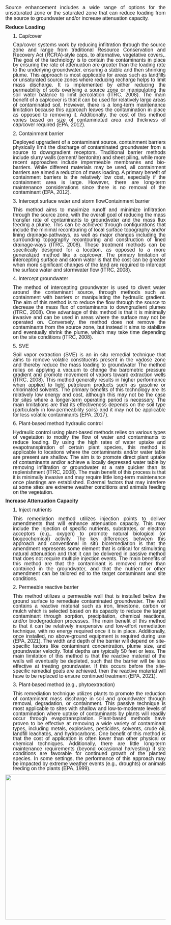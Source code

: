 <div class="col-md-8" style = "text-align: justify;"> 
<p style='margin-top:0in;margin-right:0in;margin-bottom:8.0pt;margin-left:0in;line-height:107%;font-size:16px;font-family:"Arial",sans-serif;'>
Source enhancement includes a wide range of options for the unsaturated zone or the saturated zone that can reduce loading from the source to groundwater and/or increase attenuation capacity. </p>

<p style='margin-top:0in;margin-right:0in;margin-bottom:8.0pt;margin-left:0in;line-height:107%;font-size:16px;font-family:"Arial",sans-serif;'><span style="font-family: Arial, Helvetica, sans-serif; font-size: 16px;"><strong>Reduce Loading</strong></p>

<p style='margin-top:0in;margin-right:0in;margin-bottom:8.0pt;margin-left:.25in;font-size:11.0pt;font-family:"Calibri",sans-serif;'><span style='font-family:"Arial",sans-serif;font-size: 16px;'>1. Cap/cover</span></p>

<p style='margin-top:0in;margin-right:0in;margin-bottom:8.0pt;margin-left:.25in;line-height:107%;font-size:11.0pt;font-family:"Calibri",sans-serif;'><span style='font-family:"Arial",sans-serif;font-size: 16px;'>Cap/cover systems work by reducing infiltration through the source zone and range from traditional Resource Conservation and Recovery Act (RCRA)-style caps, to alternative, vegetative covers,. The goal of the technology is to contain the contaminants in place by ensuring the rate of attenuation are greater than the loading rate to the underlying groundwater, ensuring a stable and then shrinking plume. This approach is most applicable for areas such as landfills or unsaturated source zones where reducing recharge helps to limit mass discharge. It is implemented by either reducing the permeability of soils overlying a source zone or manipulating the soil water balance to limit percolation (ITRC, 2008). The main benefit of a cap/cover is that it can be used for relatively large areas of contaminated soil. However, there is a long-term maintenance limitation because this approach leaves the contamination in place as opposed to removing it.  Additionally, the cost of this method varies based on size of contaminated area and thickness of cap/cover required (EPA, 2012).</span></p>

<p style='margin-top:0in;margin-right:0in;margin-bottom:8.0pt;margin-left:.25in;font-size:11.0pt;font-family:"Calibri",sans-serif;'><span style='font-family:"Arial",sans-serif;font-size: 16px;'>2. Containment barrier</span></p>

<p style='margin-top:0in;margin-right:0in;margin-bottom:8.0pt;margin-left:.25in;line-height:107%;font-size:11.0pt;font-family:"Calibri",sans-serif;'><span style='font-family:"Arial",sans-serif;font-size: 16px;'>Deployed upgradient of a contaminant source, containment barriers physically limit the discharge of contaminated groundwater from a source to downgradient receptors. Traditional barrier methods include slurry walls (cement/ bentonite) and sheet piling, while more recent approaches include impermeable membranes and bio-barriers. While different materials may be used, all containment barriers are aimed a reduction of mass loading. A primary benefit of containment barriers is the relatively low cost, especially if the containment area is large. However, there are long-term maintenance considerations since there is no removal of the contaminant (EPA, 2012).</span></p>

<p style='margin-top:0in;margin-right:0in;margin-bottom:8.0pt;margin-left:.25in;font-size:11.0pt;font-family:"Calibri",sans-serif;'><span style='font-family:"Arial",sans-serif;font-size: 16px;'> 3.	Intercept surface water and storm flowContainment barrier</span></p>

<p style='margin-top:0in;margin-right:0in;margin-bottom:8.0pt;margin-left:.25in;line-height:107%;font-size:11.0pt;font-family:"Calibri",sans-serif;'><span style='font-family:"Arial",sans-serif;font-size: 16px;'>This method aims to maximize runoff and minimize infiltration through the source zone, with the overall goal of reducing the mass transfer rate of contaminants to groundwater and the mass flux feeding a plume. This can be achieved through configurations that include the minimal recontouring of local surface topography and/or lining drainage-pathways, as well as major changes including the surrounding topography recontouring and construction of lined drainage-ways (ITRC, 2008). These treatment methods can be specifically designed for a location, as opposed to a more generalized method like a cap/cover. The primary limitation of intercepting surface and storm water is that the cost can be greater when more significant changes of the land are required to intercept the surface water and stormwater flow (ITRC, 2008). </span></p>

<p style='margin-top:0in;margin-right:0in;margin-bottom:8.0pt;margin-left:.25in;font-size:11.0pt;font-family:"Calibri",sans-serif;'><span style='font-family:"Arial",sans-serif;font-size: 16px;'> 4. Intercept groundwater</span></p>

<p style='margin-top:0in;margin-right:0in;margin-bottom:8.0pt;margin-left:.25in;line-height:107%;font-size:11.0pt;font-family:"Calibri",sans-serif;'><span style='font-family:"Arial",sans-serif;font-size: 16px;'>The method of intercepting groundwater is used to divert water around the contaminant source, through methods such as containment with barriers or manipulating the hydraulic gradient. The aim of this method is to reduce the flow through the source to decrease the mass flux of contaminants to downgradient plumes (ITRC, 2008). One advantage of this method is that it is minimally invasive and can be used in areas where the surface may not be operated on. Conversely, the method does not remove the contaminants from the source zone, but instead it   aims to stabilize and eventually shrink the plume, which may take time depending on the site conditions (ITRC, 2008). </span></p>

<p style='margin-top:0in;margin-right:0in;margin-bottom:8.0pt;margin-left:.25in;font-size:11.0pt;font-family:"Calibri",sans-serif;'><span style='font-family:"Arial",sans-serif;font-size: 16px;'> 5. SVE</span></p>

<p style='margin-top:0in;margin-right:0in;margin-bottom:8.0pt;margin-left:.25in;line-height:107%;font-size:11.0pt;font-family:"Calibri",sans-serif;'><span style='font-family:"Arial",sans-serif;font-size: 16px;'>Soil vapor extraction (SVE) is an in situ remedial technique that aims to remove volatile constituents present in the vadose zone and thereby reduce the mass loading to groundwater  The method relies on applying a vacuum to change the barometric pressure gradient and promote movement of vapors toward extraction wells (ITRC, 2008). This method generally results in higher performance when applied to light petroleum products such as gasoline or chlorinated solvents. The primary benefits of this technology are its relatively low energy and cost, although this may not be the case for sites where a longer-term operating period is necessary.  The main limitations are that its effectiveness depends on the soil type (particularly in low-permeability soils) and it may not be applicable for less volatile contaminants  (EPA, 2017). </span></p>

<p style='margin-top:0in;margin-right:0in;margin-bottom:8.0pt;margin-left:.25in;font-size:11.0pt;font-family:"Calibri",sans-serif;'><span style='font-family:"Arial",sans-serif;font-size: 16px;'> 6. Plant-based method hydraulic control</span></p>

<p style='margin-top:0in;margin-right:0in;margin-bottom:8.0pt;margin-left:.25in;line-height:107%;font-size:11.0pt;font-family:"Calibri",sans-serif;'><span style='font-family:"Arial",sans-serif;font-size: 16px;'>Hydraulic control using plant-based methods relies on various types of vegetation to modify the flow of water and contaminants to reduce loading. By using the high rates of water uptake and evapotranspiration of certain plant species, this method is applicable to locations where the contaminants and/or water table are present are shallow. The aim is to promote direct plant uptake of contaminants and/or achieve a locally depressed water table by removing infiltration or groundwater at a rate quicker than its replenishment (ITRC, 2008). The main benefit of this process is that it is minimally invasive and may require little long-term maintenance once plantings are established. External factors that may interfere at some sites are extreme weather conditions and animals feeding on the vegetation. </span></p>

<p style='margin-top:0in;margin-right:0in;margin-bottom:8.0pt;margin-left:0in;line-height:107%;font-size:16px;font-family:"Arial",sans-serif;'><span style="font-family: Arial, Helvetica, sans-serif; font-size: 16px;"><strong>Increase Attenuation Capacity</strong></span></p>

<p style='margin-top:0in;margin-right:0in;margin-bottom:8.0pt;margin-left:.25in;font-size:11.0pt;font-family:"Calibri",sans-serif;'><span style='font-family:"Arial",sans-serif;font-size: 16px;'> 1. Inject nutrients</span></p>

<p style='margin-top:0in;margin-right:0in;margin-bottom:8.0pt;margin-left:.25in;line-height:107%;font-size:11.0pt;font-family:"Calibri",sans-serif;'><span style='font-family:"Arial",sans-serif;font-size: 16px;'>This remediation method utilizes injection points to deliver amendments that will enhance attenuation capacity. This may include the injection of specific nutrients, substrates, or electron acceptors (e.g., oxygen) to promote natural biological (or biogeochemical) activity.  The key differences between this approach and conventional in situ bioremediation is that the amendment represents some element that is critical for stimulating natural attenuation and that it can be delivered in passive method that does not require multiple injection events.   The main benefits of this method are that the contaminant is removed rather than contained in the groundwater, and that the nutrient or other amendment can be tailored ed to the target contaminant and site conditions. </span></p>


<p style='margin-top:0in;margin-right:0in;margin-bottom:8.0pt;margin-left:.25in;font-size:11.0pt;font-family:"Calibri",sans-serif;'><span style='font-family:"Arial",sans-serif;font-size: 16px;'> 2. Permeable reactive barrier</span></p>

<p style='margin-top:0in;margin-right:0in;margin-bottom:8.0pt;margin-left:.25in;line-height:107%;font-size:11.0pt;font-family:"Calibri",sans-serif;'><span style='font-family:"Arial",sans-serif;font-size: 16px;'> This method utilizes a permeable wall that is installed below the ground surface to remediate contaminated groundwater. The wall contains a reactive material such as iron, limestone, carbon or mulch which is selected based on its capacity to reduce the target contaminant through sorption, precipitation, chemical reactions, and/or biodegradation processes. The main benefit of this method is that it can be relatively inexpensive and low-effort remediation technique, with no energy required once it is in place. Additionally, once installed, no above-ground equipment is required during use  (EPA, 2021). The width and depth of the barrier will depend on site-specific factors like contaminant concentration, plume size, and groundwater velocity.  Total depths are typically 50 feet or less. The main limitation of this method is that the reactive material of the walls will eventually be depleted, such that the barrier will be  less effective at treating groundwater. If this occurs before the site-specific remedial goals are achieved, then the reactive material will have to be replaced to ensure continued treatment (EPA, 2021).
</span></p>

<p style='margin-top:0in;margin-right:0in;margin-bottom:8.0pt;margin-left:.25in;font-size:11.0pt;font-family:"Calibri",sans-serif;'><span style='font-family:"Arial",sans-serif;font-size: 16px;'> 3. Plant-based method (e.g., phytoextraction) </span></p>

<p style='margin-top:0in;margin-right:0in;margin-bottom:8.0pt;margin-left:.25in;line-height:107%;font-size:11.0pt;font-family:"Calibri",sans-serif;'><span style='font-family:"Arial",sans-serif;font-size: 16px;'> This remediation technique utilizes plants to promote the reduction of contaminant mass discharge in soil and groundwater through removal, degradation, or containment. This passive technique is most applicable to sites with shallow and low-to-moderate levels of contamination where uptake of contaminants by plants will readily occur through evapotranspiration. Plant-based methods have proven to be effective at removing a wide variety of contaminant types, including metals, explosives, pesticides, solvents, crude oil, landfill leachates, and hydrocarbons. One benefit of this method is that the cost of application is often lower than other physical or chemical techniques. Additionally, there are little long-term maintenance requirements (beyond occasional harvesting) if site conditions are favorable for continued growth of the planted species. In some settings, the performance of this approach may be impacted by extreme weather events (e.g., droughts) or animals feeding on the plants (EPA, 1999).</span></p>

</div>

<div class="col-md-4" style = "text-align: left;"> 
<img src="07_MNA/FIG/Tool7b_Fig.png"  class="center" width= 600 height=455>
<br>
</br>
</div>